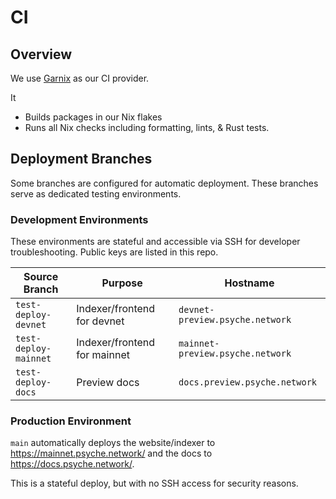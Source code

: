 # CI

## Overview

We use [Garnix](https://garnix.io/) as our CI provider.

It

- Builds packages in our Nix flakes
- Runs all Nix checks including formatting, lints, & Rust tests.

## Deployment Branches

Some branches are configured for automatic deployment. These branches serve as dedicated testing environments.

### Development Environments

These environments are stateful and accessible via SSH for developer troubleshooting. Public keys are listed in this repo.

| Source Branch         | Purpose                      | Hostname                         |
| --------------------- | ---------------------------- | -------------------------------- |
| `test-deploy-devnet`  | Indexer/frontend for devnet  | `devnet-preview.psyche.network`  |
| `test-deploy-mainnet` | Indexer/frontend for mainnet | `mainnet-preview.psyche.network` |
| `test-deploy-docs`    | Preview docs                 | `docs.preview.psyche.network`    |

### Production Environment

`main` automatically deploys the website/indexer to https://mainnet.psyche.network/ and the docs to https://docs.psyche.network/.

This is a stateful deploy, but with no SSH access for security reasons.
